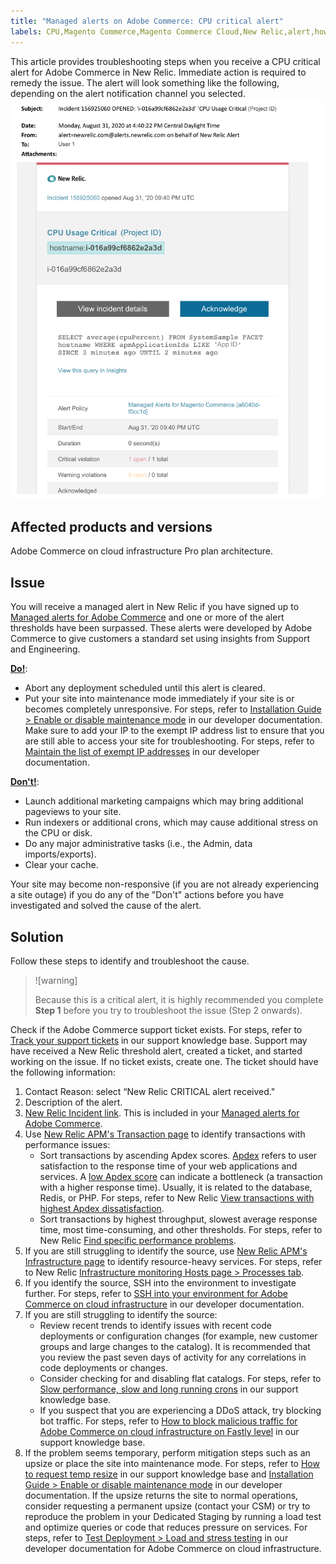 ```yaml
---
title: "Managed alerts on Adobe Commerce: CPU critical alert"
labels: CPU,Magento Commerce,Magento Commerce Cloud,New Relic,alert,how to,maintenance mode,threshold,troubleshooting,Adobe Commerce,pro architecture,cloud infrastructure
---
```


This article provides troubleshooting steps when you receive a CPU critical alert for Adobe Commerce in New Relic. Immediate action is required to remedy the issue. The alert will look something like the following, depending on the alert notification channel you selected.
![cpu-critical-magento-managed.png](assets/cpu-critical-magento-managed.png)

## Affected products and versions

Adobe Commerce on cloud infrastructure Pro plan architecture.

## Issue

You will receive a managed alert in New Relic if you have signed up to [Managed alerts for Adobe Commerce](https://support.magento.com/hc/en-us/articles/360045806832) and one or more of the alert thresholds have been surpassed. These alerts were developed by Adobe Commerce to give customers a standard set using insights from Support and Engineering.

 <ins>**Do!**</ins>:

* Abort any deployment scheduled until this alert is cleared.
* Put your site into maintenance mode immediately if your site is or becomes completely unresponsive. For steps, refer to [Installation Guide > Enable or disable maintenance mode](https://devdocs.magento.com/guides/v2.4/install-gde/install/cli/install-cli-subcommands-maint.html?itm_source=devdocs&itm_medium=search_page&itm_campaign=federated_search&itm_term=mainten) in our developer documentation. Make sure to add your IP to the exempt IP address list to ensure that you are still able to access your site for troubleshooting. For steps, refer to [Maintain the list of exempt IP addresses](https://devdocs.magento.com/guides/v2.4/install-gde/install/cli/install-cli-subcommands-maint.html?itm_source=devdocs&itm_medium=search_page&itm_campaign=federated_search&itm_term=mainten#instgde-cli-maint-exempt) in our developer documentation.

 <ins>**Don't!**</ins>:

* Launch additional marketing campaigns which may bring additional pageviews to your site.
* Run indexers or additional crons, which may cause additional stress on the CPU or disk.
* Do any major administrative tasks (i.e., the Admin, data imports/exports).
* Clear your cache.

Your site may become non-responsive (if you are not already experiencing a site outage) if you do any of the "Don't" actions before you have investigated and solved the cause of the alert.

## Solution

Follow these steps to identify and troubleshoot the cause.

>![warning]
>
>Because this is a critical alert, it is highly recommended you complete **Step 1** before you try to troubleshoot the issue (Step 2 onwards).

Check if the Adobe Commerce support ticket exists. For steps, refer to [Track your support tickets](https://support.magento.com/hc/en-us/articles/360000913794#track-tickets) in our support knowledge base. Support may have received a New Relic threshold alert, created a ticket, and started working on the issue. If no ticket exists, create one. The ticket should have the following information:

1. Contact Reason: select “New Relic CRITICAL alert received."
1. Description of the alert.
1. [New Relic Incident link](https://docs.newrelic.com/docs/alerts-applied-intelligence/new-relic-alerts/alert-incidents/view-violation-event-details-incidents). This is included in your [Managed alerts for Adobe Commerce](https://support.magento.com/hc/en-us/articles/360045806832).
1. Use [New Relic APM's Transaction page](https://docs.newrelic.com/docs/apm/applications-menu/monitoring/transactions-page-find-specific-performance-problems) to identify transactions with performance issues:
    * Sort transactions by ascending Apdex scores. [Apdex](https://docs.newrelic.com/docs/apm/new-relic-apm/apdex/apdex-measure-user-satisfaction) refers to user satisfaction to the response time of your web applications and services. A [low Apdex score](https://support.magento.com/hc/en-us/articles/360046422091-Managed-alerts-for-Magento-Commerce-Apdex-warning-alert) can indicate a bottleneck (a transaction with a higher response time). Usually, it is related to the database, Redis, or PHP. For steps, refer to New Relic [View transactions with highest Apdex dissatisfaction](https://docs.newrelic.com/docs/apm/new-relic-apm/apdex/view-your-apdex-score#apdex-dissat).
    * Sort transactions by highest throughput, slowest average response time, most time-consuming, and other thresholds. For steps, refer to New Relic [Find specific performance problems](https://docs.newrelic.com/docs/apm/applications-menu/monitoring/transactions-page-find-specific-performance-problems).
1. If you are still struggling to identify the source, use [New Relic APM's Infrastructure page](https://docs.newrelic.com/docs/infrastructure/infrastructure-ui-pages/infrastructure-ui/infrastructure-hosts-page) to identify resource-heavy services. For steps, refer to New Relic [Infrastructure monitoring Hosts page > Processes tab](https://docs.newrelic.com/docs/infrastructure/infrastructure-ui-pages/infrastructure-ui/infrastructure-hosts-page#processes-tab).
1. If you identify the source, SSH into the environment to investigate further. For steps, refer to [SSH into your environment for Adobe Commerce on cloud infrastructure](https://devdocs.magento.com/cloud/env/environments-ssh.html#ssh) in our developer documentation.
1. If you are still struggling to identify the source:
    * Review recent trends to identify issues with recent code deployments or configuration changes (for example, new customer groups and large changes to the catalog). It is recommended that you review the past seven days of activity for any correlations in code deployments or changes.
    * Consider checking for and disabling flat catalogs. For steps, refer to [Slow performance, slow and long running crons](https://support.magento.com/hc/en-us/articles/360034631192) in our support knowledge base.
    * If you suspect that you are experiencing a DDoS attack, try blocking bot traffic. For steps, refer to [How to block malicious traffic for Adobe Commerce on cloud infrastructure on Fastly level](https://support.magento.com/hc/en-us/articles/360039447892-How-to-block-malicious-traffic-for-Magento-Commerce-Cloud-on-Fastly-level) in our support knowledge base.
1. If the problem seems temporary, perform mitigation steps such as an upsize or place the site into maintenance mode. For steps, refer to [How to request temp resize](https://support.magento.com/hc/en-us/articles/360041138511) in our support knowledge base and [Installation Guide > Enable or disable maintenance mode](https://devdocs.magento.com/guides/v2.4/install-gde/install/cli/install-cli-subcommands-maint.html?itm_source=devdocs&itm_medium=search_page&itm_campaign=federated_search&itm_term=mainten) in our developer documentation. If the upsize returns the site to normal operations, consider requesting a permanent upsize (contact your CSM) or try to reproduce the problem in your Dedicated Staging by running a load test and optimize queries or code that reduces pressure on services. For steps, refer to [Test Deployment > Load and stress testing](https://devdocs.magento.com/cloud/live/stage-prod-test.html#loadtest) in our developer documentation for Adobe Commerce on cloud infrastructure.
